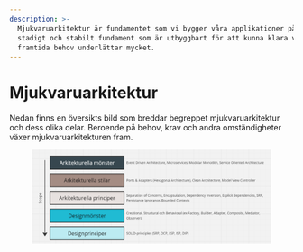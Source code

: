```yaml
---
description: >-
  Mjukvaruarkitektur är fundamentet som vi bygger våra applikationer på. Ett
  stadigt och stabilt fundament som är utbyggbart för att kunna klara våra
  framtida behov underlättar mycket.
---
```


# Mjukvaruarkitektur

Nedan finns en översikts bild som breddar begreppet mjukvaruarkitektur och dess olika delar. Beroende på behov, krav och andra omständigheter växer mjukvaruarkitekturen fram.

<figure><img src="../../.gitbook/assets/image (1).png" alt=""><figcaption></figcaption></figure>
